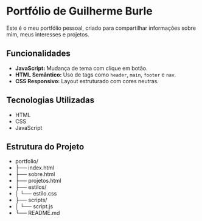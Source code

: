 # Portfólio de Guilherme Burle

Este é o meu portfólio pessoal, criado para compartilhar informações sobre mim, meus interesses e projetos.

## Funcionalidades

- **JavaScript:** Mudança de tema com clique em botão.
- **HTML Semântico:** Uso de tags como `header`, `main`, `footer` e `nav`.
- **CSS Responsivo:** Layout estruturado com cores neutras.

## Tecnologias Utilizadas
- HTML
- CSS
- JavaScript

## Estrutura do Projeto
- portfolio/
- ├── index.html
- ├── sobre.html
- ├── projetos.html
- ├── estilos/
- │  └── estilo.css
- ├── scripts/
- │  └── script.js
- └── README.md

